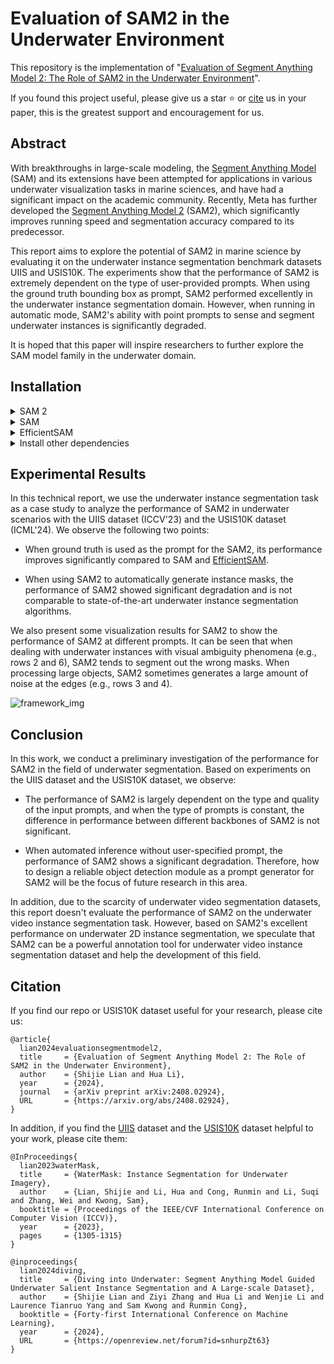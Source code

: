 # Evaluation of SAM2 in the Underwater Environment

This repository is the implementation of "[Evaluation of Segment Anything Model 2: The Role of SAM2 in the Underwater Environment](https://arxiv.org/abs/2408.02924)".

If you found this project useful, please give us a star ⭐️ or [cite](#citation) us in your paper, this is the greatest support and encouragement for us.

## Abstract

With breakthroughs in large-scale modeling, the [Segment Anything Model](https://github.com/facebookresearch/segment-anything) (SAM) and its extensions have been attempted for applications in various underwater visualization tasks in marine sciences, and have had a significant impact on the academic community. Recently, Meta has further developed the [Segment Anything Model 2](https://github.com/facebookresearch/segment-anything-2/tree/main) (SAM2), which significantly improves running speed and segmentation accuracy compared to its predecessor. 

This report aims to explore the potential of SAM2 in marine science by evaluating it on the underwater instance segmentation benchmark datasets UIIS and USIS10K. The experiments show that the performance of SAM2 is extremely dependent on the type of user-provided prompts. When using the ground truth bounding box as prompt, SAM2 performed excellently in the underwater instance segmentation domain. However, when running in automatic mode, SAM2's ability with point prompts to sense and segment underwater instances is significantly degraded.

It is hoped that this paper will inspire researchers to further explore the SAM model family in the underwater domain.

## Installation

<details>
<summary>SAM 2</summary> <br/> 

SAM 2 needs to be installed first before use. The code requires `python>=3.10`, as well as `torch>=2.3.1` and `torchvision>=0.18.1`. Please follow the instructions [here](https://pytorch.org/get-started/locally/) to install both PyTorch and TorchVision dependencies. You can install SAM 2 on a GPU machine using:

```bash
git clone https://github.com/facebookresearch/segment-anything-2.git

cd segment-anything-2; pip install -e .
```

</details>

<details>
<summary>SAM</summary> <br/> 
  
SAM requires `python>=3.8`, as well as `pytorch>=1.7` and `torchvision>=0.8`. Please follow the instructions [here](https://pytorch.org/get-started/locally/) to install both PyTorch and TorchVision dependencies. Installing both PyTorch and TorchVision with CUDA support is strongly recommended.

```
git clone git@github.com:facebookresearch/segment-anything.git
cd segment-anything; pip install -e .
```

</details>

<details>
<summary>EfficientSAM</summary> <br/> 

```
git clone git@github.com:yformer/EfficientSAM.git
cd EfficientSAM; pip install -e .
```

</details>

<details>
<summary>Install other dependencies</summary> <br/> 

```
pip install matplotlib scipy pycocotools
```

</details>


##  Experimental Results
In this technical report, we use the underwater instance segmentation task as a case study to analyze the performance of SAM2 in underwater scenarios with the UIIS dataset (ICCV'23) and the USIS10K dataset (ICML'24). We observe the following two points:

* When ground truth is used as the prompt for the SAM2, its performance improves significantly compared to SAM and [EfficientSAM](https://github.com/yformer/EfficientSAM).
  
* When using SAM2 to automatically generate instance masks, the performance of SAM2 showed significant degradation and is not comparable to state-of-the-art underwater instance segmentation algorithms.

We also present some visualization results for SAM2 to show the performance of SAM2 at different prompts. It can be seen that when dealing with underwater instances with visual ambiguity phenomena (e.g., rows 2 and 6), SAM2 tends to segment out the wrong masks. When processing large objects, SAM2 sometimes generates a large amount of noise at the edges (e.g., rows 3 and 4).

![framework_img](fig/result.png)

## Conclusion

In this work, we conduct a preliminary investigation of the performance for SAM2 in the field of underwater segmentation. Based on experiments on the UIIS dataset and the USIS10K dataset, we observe:

* The performance of SAM2 is largely dependent on the type and quality of the input prompts, and when the type of prompts is constant, the difference in performance between different backbones of SAM2 is not significant.
  
*  When automated inference without user-specified prompt, the performance of SAM2 shows a significant degradation. Therefore, how to design a reliable object detection module as a prompt generator for SAM2 will be the focus of future research in this area.

In addition, due to the scarcity of underwater video segmentation datasets, this report doesn't evaluate the performance of SAM2 on the underwater video instance segmentation task. However, based on SAM2's excellent performance on underwater 2D instance segmentation, we speculate that SAM2 can be a powerful annotation tool for underwater video instance segmentation dataset and help the development of this field.

## Citation
If you find our repo or USIS10K dataset useful for your research, please cite us:
```
@article{
  lian2024evaluationsegmentmodel2,
  title     = {Evaluation of Segment Anything Model 2: The Role of SAM2 in the Underwater Environment}, 
  author    = {Shijie Lian and Hua Li},
  year      = {2024},
  journal   = {arXiv preprint arXiv:2408.02924},
  URL       = {https://arxiv.org/abs/2408.02924}, 
}
```

In addition, if you find the [UIIS](https://github.com/LiamLian0727/WaterMask) dataset and the [USIS10K](https://github.com/LiamLian0727/USIS10K) dataset helpful to your work, please cite them:
```
@InProceedings{
  lian2023waterMask,
  title     = {WaterMask: Instance Segmentation for Underwater Imagery},
  author    = {Lian, Shijie and Li, Hua and Cong, Runmin and Li, Suqi and Zhang, Wei and Kwong, Sam},
  booktitle = {Proceedings of the IEEE/CVF International Conference on Computer Vision (ICCV)},
  year      = {2023},
  pages     = {1305-1315}
}

@inproceedings{
  lian2024diving,
  title     = {Diving into Underwater: Segment Anything Model Guided Underwater Salient Instance Segmentation and A Large-scale Dataset},
  author    = {Shijie Lian and Ziyi Zhang and Hua Li and Wenjie Li and Laurence Tianruo Yang and Sam Kwong and Runmin Cong},
  booktitle = {Forty-first International Conference on Machine Learning},
  year      = {2024},
  URL       = {https://openreview.net/forum?id=snhurpZt63}
}
```
